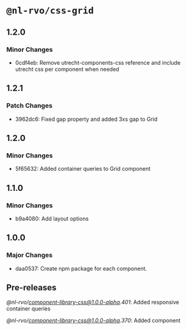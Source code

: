 # `@nl-rvo/css-grid`

## 1.2.0

### Minor Changes

- 0cdf4eb: Remove utrecht-components-css reference and include utrecht css per component when needed

## 1.2.1

### Patch Changes

- 3962dc6: Fixed gap property and added 3xs gap to Grid

## 1.2.0

### Minor Changes

- 5f65632: Added container queries to Grid component

## 1.1.0

### Minor Changes

- b9a4080: Add layout options

## 1.0.0

### Major Changes

- daa0537: Create npm package for each component.

## Pre-releases

_@nl-rvo/component-library-css@1.0.0-alpha.401_:
Added responsive container queries

_@nl-rvo/component-library-css@1.0.0-alpha.370_:
Added component
